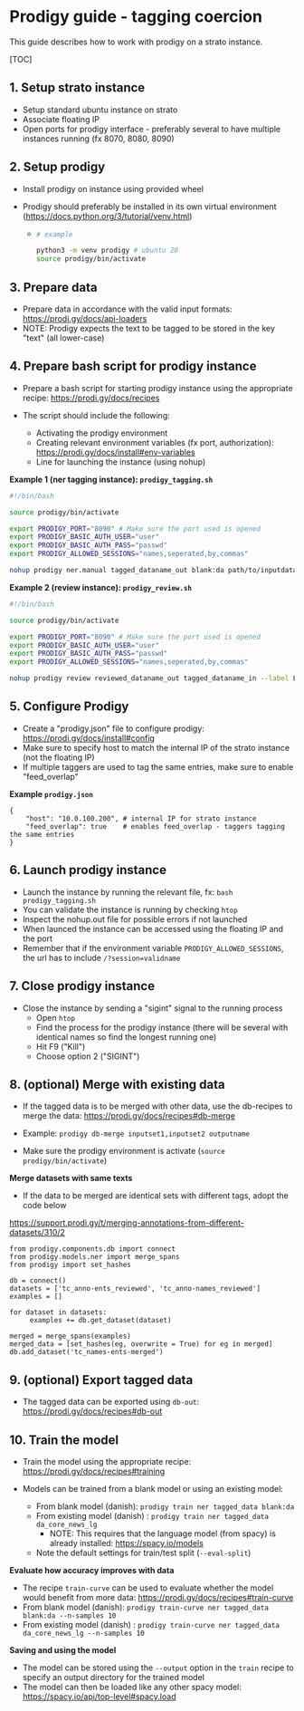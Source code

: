 # Prodigy guide - tagging coercion



This guide describes how to work with prodigy on a strato instance.



[TOC]

## 1. Setup strato instance

- Setup standard ubuntu instance on strato
- Associate floating IP
- Open ports for prodigy interface - preferably several to have multiple instances running (fx 8070, 8080, 8090)



## 2. Setup prodigy

- Install prodigy on instance using provided wheel

- Prodigy should preferably be installed in its own virtual environment (https://docs.python.org/3/tutorial/venv.html)

  - ```bash
    # example
    
    python3 -m venv prodigy # ubuntu 20
    source prodigy/bin/activate
    ```



## 3. Prepare data

- Prepare data in accordance with the valid input formats: https://prodi.gy/docs/api-loaders
- NOTE: Prodigy expects the text to be tagged to be stored in the key "text" (all lower-case)



## 4. Prepare bash script for prodigy instance

- Prepare a bash script for starting prodigy instance using the appropriate recipe: https://prodi.gy/docs/recipes

- The script should include the following:

  - Activating the prodigy environment
  - Creating relevant environment variables (fx port, authorization): https://prodi.gy/docs/install#env-variables
  - Line for launching the instance (using nohup)

**Example 1 (ner tagging instance): `prodigy_tagging.sh`**

```bash
#!/bin/bash

source prodigy/bin/activate

export PRODIGY_PORT="8090" # Make sure the port used is opened
export PRODIGY_BASIC_AUTH_USER="user"
export PRODIGY_BASIC_AUTH_PASS="passwd"
export PRODIGY_ALLOWED_SESSIONS="names,seperated,by,commas"

nohup prodigy ner.manual tagged_dataname_out blank:da path/to/inputdata --label LABEL1,LABEL2 &> nohup.out &
```



**Example 2 (review instance): `prodigy_review.sh`**

```bash
#!/bin/bash

source prodigy/bin/activate

export PRODIGY_PORT="8090" # Make sure the port used is opened
export PRODIGY_BASIC_AUTH_USER="user"
export PRODIGY_BASIC_AUTH_PASS="passwd"
export PRODIGY_ALLOWED_SESSIONS="names,seperated,by,commas"

nohup prodigy review reviewed_dataname_out tagged_dataname_in --label LABEL1,LABEL2 &> nohup.out &
```



  ## 5. Configure Prodigy

- Create a "prodigy.json" file to configure prodigy: https://prodi.gy/docs/install#config
- Make sure to specify host to match the internal IP of the strato instance (not the floating IP)
- If multiple taggers are used to tag the same entries, make sure to enable "feed_overlap"



**Example `prodigy.json`**

```
{
	"host": "10.0.100.200",	# internal IP for strato instance
	"feed_overlap": true 	# enables feed_overlap - taggers tagging the same entries
}
```



## 6. Launch prodigy instance

- Launch the instance by running the relevant file, fx: `bash prodigy_tagging.sh`
- You can validate the instance is running by checking `htop`
- Inspect the nohup.out file for possible errors if not launched
- When launced the instance can be accessed using the floating IP and the port
- Remember that if the environment variable `PRODIGY_ALLOWED_SESSIONS`, the url has to include `/?session=validname`



## 7. Close prodigy instance

- Close the instance by sending a "sigint" signal to the running process
  - Open `htop`
  - Find the process for the prodigy instance (there will be several with identical names so find the longest running one)
  - Hit F9 ("Kill")
  - Choose option 2 ("SIGINT")



## 8. (optional) Merge with existing data

- If the tagged data is to be merged with other data, use the db-recipes to merge the data: https://prodi.gy/docs/recipes#db-merge

- Example: `prodigy db-merge inputset1,inputset2 outputname`
- Make sure the prodigy environment is activate (`source prodigy/bin/activate`)



**Merge datasets with same texts**

- If the data to be merged are identical sets with different tags, adopt the code below

https://support.prodi.gy/t/merging-annotations-from-different-datasets/310/2

```{python}
from prodigy.components.db import connect
from prodigy.models.ner import merge_spans
from prodigy import set_hashes

db = connect()
datasets = ['tc_anno-ents_reviewed', 'tc_anno-names_reviewed']
examples = []

for dataset in datasets:
     examples += db.get_dataset(dataset)

merged = merge_spans(examples)
merged_data = [set_hashes(eg, overwrite = True) for eg in merged]
db.add_dataset('tc_names-ents-merged')
```



## 9. (optional) Export tagged data

- The tagged data can be exported using `db-out`: https://prodi.gy/docs/recipes#db-out



## 10. Train the model

- Train the model using the appropriate recipe: https://prodi.gy/docs/recipes#training

- Models can be trained from a blank model or using an existing model:

  - From blank model (danish): `prodigy train ner tagged_data blank:da`
  - From existing model (danish) : `prodigy train ner tagged_data da_core_news_lg`
    - NOTE: This requires that the language model (from spacy) is already installed: https://spacy.io/models
  - Note the default settings for train/test split (`--eval-split`)



**Evaluate how accuracy improves with data**

- The recipe `train-curve` can be used to evaluate whether the model would benefit from more data: https://prodi.gy/docs/recipes#train-curve
- From blank model (danish): `prodigy train-curve ner tagged_data blank:da --n-samples 10`
- From existing model (danish) : `prodigy train-curve ner tagged_data da_core_news_lg --n-samples 10`



**Saving and using the model**

- The model can be stored using the `--output` option in the `train` recipe to specify an output directory for the trained model
- The model can then be loaded like any other spacy model: https://spacy.io/api/top-level#spacy.load 


